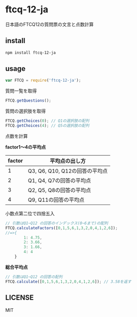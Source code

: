 # ftcq-12-ja

日本語のFTCQ12の質問票の文言と点数計算

## install

```sh
npm install ftcq-12-ja
```

## usage

```js
var FTCQ = require('ftcq-12-ja');
```

質問一覧を取得

```js
FTCQ.getQuestions();
```

質問の選択肢を取得

```js
FTCQ.getChoices(0); // Q1の選択肢の配列
FTCQ.getChoices(4); // Q5の選択肢の配列
```

点数を計算

**factor1〜4の平均点**


|factor|平均点の出し方|
|-----------|------------|
|1|Q3, Q6, Q10, Q12の回答の平均点|
|2|Q1, Q4, Q7の回答の平均点|
|3|Q2, Q5, Q8の回答の平均点|
|4|Q9, Q11の回答の平均点|

小数点第二位で四捨五入

```js
// 引数はQ1~Q12 の回答のインデックス(0~6まで)の配列
FTCQ.calculateFactors([0,1,5,6,1,3,2,0,4,1,2,6]);
//=>{
		1: 4.75,
		2: 3.66,
		3: 1.66,
		4: 4
	}
```


**総合平均点**

```js
// 引数はQ1~Q12 の回答の配列
FTCQ.calculate([0,1,5,6,1,3,2,0,4,1,2,6]); // 3.58を返す
```



## LICENSE
MIT
